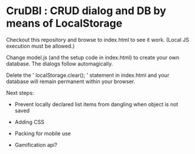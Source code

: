 # CruDBl : CRUD dialog and DB by means of LocalStorage

Checkout this repository and browse to index.html to see it work.
(Local JS execution must be allowed.)

Change model.js (and the setup code in index.html) to create your own database.
The dialogs follow automagically.

Delete the ' localStorage.clear(); ' statement in index.html and your database
will remain permanent within your browser.

Next steps:

- Prevent locally declared list items from dangling when object is not saved

- Adding CSS

- Packing for mobile use

- Gamification api?

